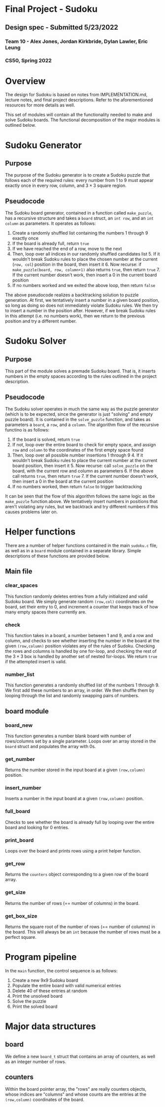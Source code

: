 # Final Project - Sudoku
## Design spec - Submitted 5/23/2022
### Team 10 - Alex Jones, Jordan Kirkbride, Dylan Lawler, Eric Leung
### CS50, Spring 2022

# Overview
The design for Sudoku is based on notes from IMPLEMENTATION.md, lecture notes, 
and final project descriptions. Refer to the aforementioned resources for more details as well.

This set of modules will contain all the functionality needed to make and solve Sudoku boards. The functional decomposition of the major modules is outlined below.

# Sudoku Generator

## Purpose
The purpose of the Sudoku generator is to create a Sudoku puzzle that follows each of the required rules: every number from $1$ to $9$ must appear exactly once in every row, column, and $3 \times 3$ square region.

## Pseudocode
The Sudoku board generator, contained in a function called `make_puzzle`, has a recursive structure and takes a `board` struct, an `int row`, and an `int column` as parameters. It operates as follows:

1. Create a randomly shuffled list containing the numbers $1$ through $9$ exactly once
2. If the board is already full, return `true`
3. If we have reached the end of a row, move to the next
4. Then, loop over all indices in our randomly shuffled candidates list
    5. If it wouldn't break Sudoku rules to place the chosen number at the current (`row, col`) position in the board, then insert it
    6. Now recurse: if `make_puzzle(board, row, column+1)` also returns `true`, then return `true`
    7. If the current number doesn't work, then insert a $0$ in the current board position
8. If no numbers worked and we exited the above loop, then return `false`

The above pseudocode realizes a backtracking solution to puzzle generation. At first, we tentatively insert a number in a given board position, so long as doing so does not immediately violate Sudoku rules. We then try to insert a number in the position after. However, if we break Sudoku rules in this attempt (i.e. no numbers work), then we return to the previous position and try a different number.

# Sudoku Solver

## Purpose
This part of the module solves a premade Sudoku board. That is, it inserts numbers in the empty spaces according to the rules outlined in the project description.

## Pseudocode
The Sudoku solver operates in much the same way as the puzzle generator (which is to be expected, since the generator is just "solving" and empty puzzle board). It is contained in the `solve_puzzle` function, and takes as parameters a `board`, a `row`, and a `column`. The algorithm flow of the recursive functino is as follows:

1. If the board is solved, return `true`
2. If not, loop over the entire board to check for empty space, and assign `row` and `column` to the coordinates of the first empty space found
3. Then, loop over all possible number insertions $1$ through $9$
    4. If it wouldn't break Sudoku rules to place the current number at the current board position, then insert it
    5. Now recurse: call `solve_puzzle` on the board, with the current row and column as parameters
    6. If the above call returns `true`, then return `true`
    7. If the current number doesn't work, then insert a $0$ in the board at the current position
8. If no numbers worked, then return `false` to trigger backtracking

It can be seen that the flow of this algorithm follows the same logic as tbe `make_puzzle` function above. We tentatively insert numbers in positions that aren't violating any rules, but we backtrack and try different numbers if this causes problems later on.

# Helper functions

There are a number of helper functions contained in the main `sudoku.c` file, as well as in a `board` module contained in a separate library. Simple descriptions of these functions are provided below.

## Main file

### clear_spaces

This function randomly deletes entries from a fully initialized and valid Sudoku board. We simply generate random `(row,col)` coordinates on the board, set their entry to $0$, and increment a counter that keeps track of how many empty spaces there currently are.

### check

This function takes in a board, a number between $1$ and $9$, and a row and column, and checks to see whether inserting the number in the board at the given `(row,column)` position violates any of the rules of Sudoku. Checking the rows and columns is handled by one for-loop, and checking the rest of the $3 \times 3$ box is handled by another set of nested for-loops. We return `true` if the attempted insert is valid.

### number_list

This function generates a randomly shuffled list of the numbers $1$ through $9$. We first add these numbers to an array, in order. We then shuffle them by looping through the list and randomly swapping pairs of numbers.

## board module

### board_new

This function generates a number blank board with number of rows/columns set by a single parameter. Loops over an array stored in the `board` struct and populates the array with $0$s.

### get_number

Returns the number stored in the input board at a given `(row,column)` position.

### insert_number

Inserts a number in the input board at a given `(row,column)` position.

### full_board

Checks to see whether the board is already full by looping over the entire board and looking for $0$ entries.

### print_board

Loops over the board and prints rows using a print helper function.

### get_row

Returns the `counters` object corresponding to a given row of the board array.
 
### get_size

Returns the number of rows (== number of columns) in the board.

### get_box_size

Returns the square root of the number of rows (== number of columns) in the board. This will always be an `int` because the number of rows must be a perfect square.

# Program pipeline

In the `main` function, the control sequence is as follows:

1. Create a new 9x9 Sudoku board
2. Populate the entire board with valid numerical entries
3. Delete 40 of these entries at random
4. Print the unsolved board
5. Solve the puzzle
6. Print the solved board

# Major data structures

## board

We define a new `board_t` struct that contains an array of counters, as well as an integer number of rows.

## counters

Within the board pointer array, the "rows" are really counters objects, whose indices are "columns" and whose counts are the entries at the `(row,column)` coordinates of the board.

